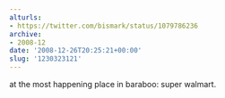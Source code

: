 ```yaml
---
alturls:
- https://twitter.com/bismark/status/1079786236
archive:
- 2008-12
date: '2008-12-26T20:25:21+00:00'
slug: '1230323121'
---
```


at the most happening place in baraboo: super walmart.

